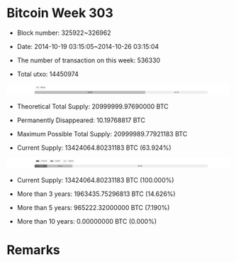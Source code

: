 # Bitcoin Week 303

- Block number: 325922~326962

- Date: 2014-10-19 03:15:05~2014-10-26 03:15:04

- The number of transaction on this week: 536330

- Total utxo: 14450974

![](../images/mined_week303.png)

- Theoretical Total Supply: 20999999.97690000 BTC

- Permanently Disappeared: 10.19768817 BTC

- Maximum Possible Total Supply: 20999989.77921183 BTC

- Current Supply: 13424064.80231183 BTC (63.924%)

![](../images/year_week303.png)


- Current Supply: 13424064.80231183 BTC (100.000%)

- More than 3 years: 1963435.75296813 BTC (14.626%)

- More than 5 years: 965222.32000000 BTC (7.190%)

- More than 10 years: 0.00000000 BTC (0.000%)

# Remarks

